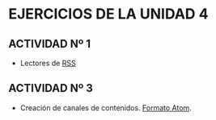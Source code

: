 # EJERCICIOS DE LA UNIDAD 4

## ACTIVIDAD Nº 1
- Lectores de [RSS](./A1/)

## ACTIVIDAD Nº 3
- Creación de canales de contenidos. [Formato Atom](./A3/).